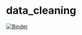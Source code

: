 # data_cleaning

[![Binder](https://mybinder.org/badge_logo.svg)](https://mybinder.org/v2/gh/MANNAISALIM/Simpling_with_bindrr/main)

